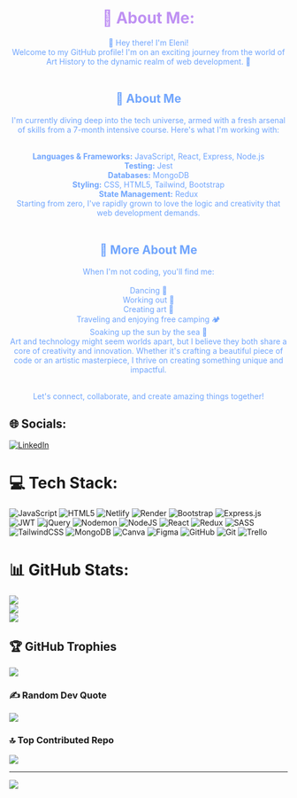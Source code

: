 <h1 style="color: #bf91f3; text-align: center;">💫 About Me:</h1>

<div style="color: #70a5fd; text-align: center;">

👋 Hey there! I'm Eleni!<br>
Welcome to my GitHub profile! I'm on an exciting journey from the world of Art History to the dynamic realm of web development. 🌟<br><br>

<h2 style="color: #70a5fd; text-align: center;">🚀 About Me</h2>
I'm currently diving deep into the tech universe, armed with a fresh arsenal of skills from a 7-month intensive course. Here's what I'm working with:<br><br>

<strong>Languages & Frameworks:</strong> JavaScript, React, Express, Node.js<br>
<strong>Testing:</strong> Jest<br>
<strong>Databases:</strong> MongoDB<br>
<strong>Styling:</strong> CSS, HTML5, Tailwind, Bootstrap<br>
<strong>State Management:</strong> Redux<br>
Starting from zero, I've rapidly grown to love the logic and creativity that web development demands.<br><br>

<h2 style="color: #70a5fd; text-align: center;">🌈 More About Me</h2>
When I'm not coding, you'll find me:<br><br>
Dancing 💃<br>
Working out 💪<br>
Creating art 🎨<br>
Traveling and enjoying free camping 🏕️<br>
Soaking up the sun by the sea 🌊<br>
Art and technology might seem worlds apart, but I believe they both share a core of creativity and innovation. Whether it's crafting a beautiful piece of code or an artistic masterpiece, I thrive on creating something unique and impactful.<br><br>

Let's connect, collaborate, and create amazing things together!

</div>

## 🌐 Socials:
[![LinkedIn](https://img.shields.io/badge/LinkedIn-%230077B5.svg?logo=linkedin&logoColor=white)](https://linkedin.com/in/veneleni) 

# 💻 Tech Stack:
![JavaScript](https://img.shields.io/badge/javascript-%23323330.svg?style=for-the-badge&logo=javascript&logoColor=%23F7DF1E) ![HTML5](https://img.shields.io/badge/html5-%23E34F26.svg?style=for-the-badge&logo=html5&logoColor=white) ![Netlify](https://img.shields.io/badge/netlify-%23000000.svg?style=for-the-badge&logo=netlify&logoColor=#00C7B7) ![Render](https://img.shields.io/badge/Render-%46E3B7.svg?style=for-the-badge&logo=render&logoColor=white) ![Bootstrap](https://img.shields.io/badge/bootstrap-%238511FA.svg?style=for-the-badge&logo=bootstrap&logoColor=white) ![Express.js](https://img.shields.io/badge/express.js-%23404d59.svg?style=for-the-badge&logo=express&logoColor=%2361DAFB) ![JWT](https://img.shields.io/badge/JWT-black?style=for-the-badge&logo=JSON%20web%20tokens) ![jQuery](https://img.shields.io/badge/jquery-%230769AD.svg?style=for-the-badge&logo=jquery&logoColor=white) ![Nodemon](https://img.shields.io/badge/NODEMON-%23323330.svg?style=for-the-badge&logo=nodemon&logoColor=%BBDEAD) ![NodeJS](https://img.shields.io/badge/node.js-6DA55F?style=for-the-badge&logo=node.js&logoColor=white) ![React](https://img.shields.io/badge/react-%2320232a.svg?style=for-the-badge&logo=react&logoColor=%2361DAFB) ![Redux](https://img.shields.io/badge/redux-%23593d88.svg?style=for-the-badge&logo=redux&logoColor=white) ![SASS](https://img.shields.io/badge/SASS-hotpink.svg?style=for-the-badge&logo=SASS&logoColor=white) ![TailwindCSS](https://img.shields.io/badge/tailwindcss-%2338B2AC.svg?style=for-the-badge&logo=tailwind-css&logoColor=white) ![MongoDB](https://img.shields.io/badge/MongoDB-%234ea94b.svg?style=for-the-badge&logo=mongodb&logoColor=white) ![Canva](https://img.shields.io/badge/Canva-%2300C4CC.svg?style=for-the-badge&logo=Canva&logoColor=white) ![Figma](https://img.shields.io/badge/figma-%23F24E1E.svg?style=for-the-badge&logo=figma&logoColor=white) ![GitHub](https://img.shields.io/badge/github-%23121011.svg?style=for-the-badge&logo=github&logoColor=white) ![Git](https://img.shields.io/badge/git-%23F05033.svg?style=for-the-badge&logo=git&logoColor=white) ![Trello](https://img.shields.io/badge/Trello-%23026AA7.svg?style=for-the-badge&logo=Trello&logoColor=white)
# 📊 GitHub Stats:
![](https://github-readme-stats.vercel.app/api?username=VenEleni&theme=dark&hide_border=false&include_all_commits=true&count_private=true)<br/>
![](https://github-readme-streak-stats.herokuapp.com/?user=VenEleni&theme=dark&hide_border=false)<br/>
![](https://github-readme-stats.vercel.app/api/top-langs/?username=VenEleni&theme=dark&hide_border=false&include_all_commits=true&count_private=true&layout=compact)

## 🏆 GitHub Trophies
![](https://github-profile-trophy.vercel.app/?username=VenEleni&theme=tokyonight&no-frame=false&no-bg=true&margin-w=4)

### ✍️ Random Dev Quote
![](https://quotes-github-readme.vercel.app/api?type=horizontal&theme=tokyonight)

### 🔝 Top Contributed Repo
![](https://github-contributor-stats.vercel.app/api?username=VenEleni&limit=5&theme=tokyonight&combine_all_yearly_contributions=true)

---
[![](https://visitcount.itsvg.in/api?id=VenEleni&icon=2&color=6)](https://visitcount.itsvg.in)

<!-- Proudly created with GPRM ( https://gprm.itsvg.in ) -->
